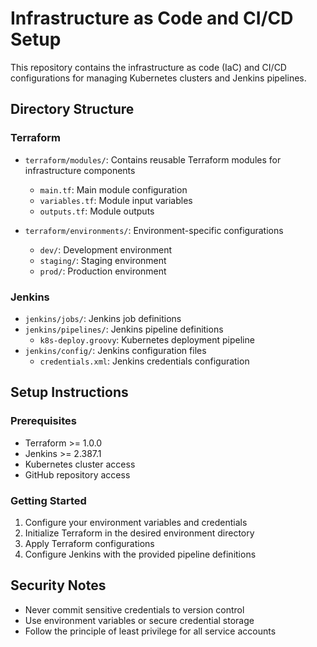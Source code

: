 # Infrastructure as Code and CI/CD Setup

This repository contains the infrastructure as code (IaC) and CI/CD configurations for managing Kubernetes clusters and Jenkins pipelines.

## Directory Structure

### Terraform
- `terraform/modules/`: Contains reusable Terraform modules for infrastructure components
  - `main.tf`: Main module configuration
  - `variables.tf`: Module input variables
  - `outputs.tf`: Module outputs

- `terraform/environments/`: Environment-specific configurations
  - `dev/`: Development environment
  - `staging/`: Staging environment
  - `prod/`: Production environment

### Jenkins
- `jenkins/jobs/`: Jenkins job definitions
- `jenkins/pipelines/`: Jenkins pipeline definitions
  - `k8s-deploy.groovy`: Kubernetes deployment pipeline
- `jenkins/config/`: Jenkins configuration files
  - `credentials.xml`: Jenkins credentials configuration

## Setup Instructions

### Prerequisites
- Terraform >= 1.0.0
- Jenkins >= 2.387.1
- Kubernetes cluster access
- GitHub repository access

### Getting Started
1. Configure your environment variables and credentials
2. Initialize Terraform in the desired environment directory
3. Apply Terraform configurations
4. Configure Jenkins with the provided pipeline definitions

## Security Notes
- Never commit sensitive credentials to version control
- Use environment variables or secure credential storage
- Follow the principle of least privilege for all service accounts 